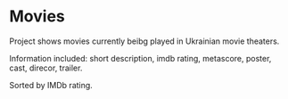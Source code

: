 <h1>Movies</h1>
<p>Project shows movies currently beibg played in Ukrainian movie theaters.</p>
<p>Information included: short description, imdb rating, metascore, poster, cast, direcor, trailer.</p>
<p>Sorted by IMDb rating.</p>
